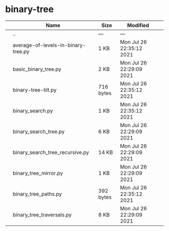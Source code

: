 # binary-tree

<table><thead><tr class="header"><th></th><th>Name</th><th>Size</th><th>Modified</th><th></th></tr></thead><tbody><tr class="odd"><td></td><td><span class="goup">..</span></td><td>—</td><td>—</td><td></td></tr><tr class="even"><td></td><td><span class="name">average-of-levels-in-binary-tree.py</span></td><td>1 KB</td><td>Mon Jul 26 22:35:12 2021</td><td></td></tr><tr class="odd"><td></td><td><span class="name">basic_binary_tree.py</span></td><td>2 KB</td><td>Mon Jul 26 22:29:09 2021</td><td></td></tr><tr class="even"><td></td><td><span class="name">binary-tree-tilt.py</span></td><td>716 bytes</td><td>Mon Jul 26 22:35:12 2021</td><td></td></tr><tr class="odd"><td></td><td><span class="name">binary_search.py</span></td><td>1 KB</td><td>Mon Jul 26 22:35:12 2021</td><td></td></tr><tr class="even"><td></td><td><span class="name">binary_search_tree.py</span></td><td>6 KB</td><td>Mon Jul 26 22:29:09 2021</td><td></td></tr><tr class="odd"><td></td><td><span class="name">binary_search_tree_recursive.py</span></td><td>14 KB</td><td>Mon Jul 26 22:29:09 2021</td><td></td></tr><tr class="even"><td></td><td><span class="name">binary_tree_mirror.py</span></td><td>1 KB</td><td>Mon Jul 26 22:29:09 2021</td><td></td></tr><tr class="odd"><td></td><td><span class="name">binary_tree_paths.py</span></td><td>392 bytes</td><td>Mon Jul 26 22:35:12 2021</td><td></td></tr><tr class="even"><td></td><td><span class="name">binary_tree_traversals.py</span></td><td>8 KB</td><td>Mon Jul 26 22:29:09 2021</td><td></td></tr></tbody></table>
